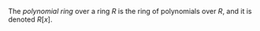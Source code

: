 The *polynomial ring* over a ring $R$ is the ring of polynomials over $R$, and it is denoted $R[x]$.
